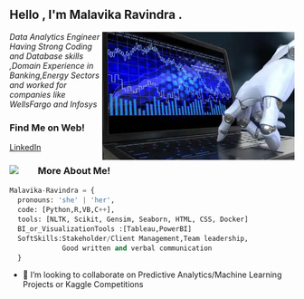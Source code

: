 

<h2> Hello , I'm Malavika Ravindra . </h2>
<img align='right' src="https://github.com/malavika8/malavika8/blob/main/Prof.jpeg" width="340">
<p><em>Data Analytics Engineer </br>Having Strong Coding and Database skills ,Domain Experience in Banking,Energy Sectors and worked for companies like WellsFargo and Infosys 
</em></p>


### Find Me on Web! 

<a href="https://www.linkedin.com/in/malavika-ravindra/">LinkedIn</a>
 
 
<h3>More About Me! <img align='left' img src="https://media.giphy.com/media/26n7b7PjSOZJwVCmY/giphy.gif" width="50"></h3>

```Python 3.7
Malavika-Ravindra = {
  pronouns: 'she' | 'her',
  code: [Python,R,VB,C++],
  tools: [NLTK, Scikit, Gensim, Seaborn, HTML, CSS, Docker]
  BI_or_VisualizationTools :[Tableau,PowerBI]
  SoftSkills:Stakeholder/Client Management,Team leadership,
             Good written and verbal communication
  }
```

- 👯 I’m looking to collaborate on Predictive Analytics/Machine Learning Projects or Kaggle Competitions


